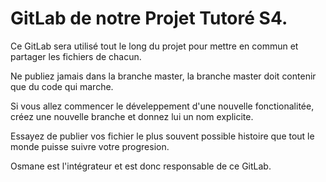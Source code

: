 # GitLab de notre Projet Tutoré S4.

Ce GitLab sera utilisé tout le long du projet pour mettre en commun et partager les fichiers de chacun.

Ne publiez jamais dans la branche master, la branche master doit contenir que du code qui marche.

Si vous allez commencer le déveleppement d'une nouvelle fonctionalitée, créez une nouvelle branche et donnez lui un nom explicite.

Essayez de publier vos fichier le plus souvent possible histoire que tout le monde puisse suivre votre progresion.

Osmane est l'intégrateur et est donc responsable de ce GitLab.